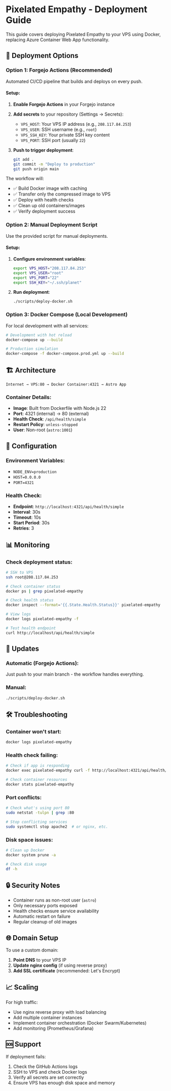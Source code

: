 # Pixelated Empathy - Deployment Guide

This guide covers deploying Pixelated Empathy to your VPS using Docker, replacing Azure Container Web App functionality.

## 🚀 Deployment Options

### Option 1: Forgejo Actions (Recommended)

Automated CI/CD pipeline that builds and deploys on every push.

#### Setup:

1. **Enable Forgejo Actions** in your Forgejo instance
2. **Add secrets** to your repository (Settings → Secrets):
   - `VPS_HOST`: Your VPS IP address (e.g., `208.117.84.253`)
   - `VPS_USER`: SSH username (e.g., `root`)
   - `VPS_SSH_KEY`: Your private SSH key content
   - `VPS_PORT`: SSH port (usually `22`)

3. **Push to trigger deployment**:
   ```bash
   git add .
   git commit -m "Deploy to production"
   git push origin main
   ```

The workflow will:
- ✅ Build Docker image with caching
- ✅ Transfer only the compressed image to VPS
- ✅ Deploy with health checks
- ✅ Clean up old containers/images
- ✅ Verify deployment success

### Option 2: Manual Deployment Script

Use the provided script for manual deployments.

#### Setup:

1. **Configure environment variables**:
   ```bash
   export VPS_HOST="208.117.84.253"
   export VPS_USER="root"
   export VPS_PORT="22"
   export SSH_KEY="~/.ssh/planet"
   ```

2. **Run deployment**:
   ```bash
   ./scripts/deploy-docker.sh
   ```

### Option 3: Docker Compose (Local Development)

For local development with all services:

```bash
# Development with hot reload
docker-compose up --build

# Production simulation
docker-compose -f docker-compose.prod.yml up --build
```

## 🏗️ Architecture

```
Internet → VPS:80 → Docker Container:4321 → Astro App
```

### Container Details:
- **Image**: Built from Dockerfile with Node.js 22
- **Port**: 4321 (internal) → 80 (external)
- **Health Check**: `/api/health/simple`
- **Restart Policy**: `unless-stopped`
- **User**: Non-root (`astro:1001`)

## 🔧 Configuration

### Environment Variables:
- `NODE_ENV=production`
- `HOST=0.0.0.0`
- `PORT=4321`

### Health Check:
- **Endpoint**: `http://localhost:4321/api/health/simple`
- **Interval**: 30s
- **Timeout**: 10s
- **Start Period**: 30s
- **Retries**: 3

## 📊 Monitoring

### Check deployment status:
```bash
# SSH to VPS
ssh root@208.117.84.253

# Check container status
docker ps | grep pixelated-empathy

# Check health status
docker inspect --format='{{.State.Health.Status}}' pixelated-empathy

# View logs
docker logs pixelated-empathy -f

# Test health endpoint
curl http://localhost/api/health/simple
```

## 🔄 Updates

### Automatic (Forgejo Actions):
Just push to your main branch - the workflow handles everything.

### Manual:
```bash
./scripts/deploy-docker.sh
```

## 🛠️ Troubleshooting

### Container won't start:
```bash
docker logs pixelated-empathy
```

### Health check failing:
```bash
# Check if app is responding
docker exec pixelated-empathy curl -f http://localhost:4321/api/health/simple

# Check container resources
docker stats pixelated-empathy
```

### Port conflicts:
```bash
# Check what's using port 80
sudo netstat -tulpn | grep :80

# Stop conflicting services
sudo systemctl stop apache2  # or nginx, etc.
```

### Disk space issues:
```bash
# Clean up Docker
docker system prune -a

# Check disk usage
df -h
```

## 🔒 Security Notes

- Container runs as non-root user (`astro`)
- Only necessary ports exposed
- Health checks ensure service availability
- Automatic restart on failure
- Regular cleanup of old images

## 🌐 Domain Setup

To use a custom domain:

1. **Point DNS** to your VPS IP
2. **Update nginx config** (if using reverse proxy)
3. **Add SSL certificate** (recommended: Let's Encrypt)

## 📈 Scaling

For high traffic:
- Use nginx reverse proxy with load balancing
- Add multiple container instances
- Implement container orchestration (Docker Swarm/Kubernetes)
- Add monitoring (Prometheus/Grafana)

## 🆘 Support

If deployment fails:
1. Check the GitHub Actions logs
2. SSH to VPS and check Docker logs
3. Verify all secrets are set correctly
4. Ensure VPS has enough disk space and memory
